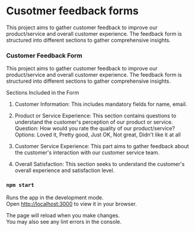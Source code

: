 # Cusotmer feedback forms

This project aims to gather customer feedback to improve our product/service and overall customer experience. The feedback form is structured into different sections to gather comprehensive insights.


### Customer Feedback Form
This project aims to gather customer feedback to improve our product/service and overall customer experience. The feedback form is structured into different sections to gather comprehensive insights.

Sections Included in the Form
1. Customer Information: This includes mandatory fields for name, email.

2. Product or Service Experience: This section contains questions to understand the customer's perception of our product or service.
Question: How would you rate the quality of our product/service?
Options: Loved it, Pretty good, Just OK, Not great, Didn't like it at all

3. Customer Service Experience: This part aims to gather feedback about the customer's interaction with our customer service team.

4. Overall Satisfaction: This section seeks to understand the customer's overall experience and satisfaction level.

### `npm start`

Runs the app in the development mode.\
Open [http://localhost:3000](http://localhost:3000) to view it in your browser.

The page will reload when you make changes.\
You may also see any lint errors in the console.

